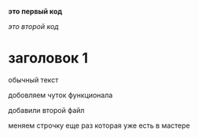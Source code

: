 **это первый код**

*это второй код*

# заголовок 1

обычный текст

добовляем чуток функционала

добавили второй файл

меняем строчку еще раз которая уже есть в мастере